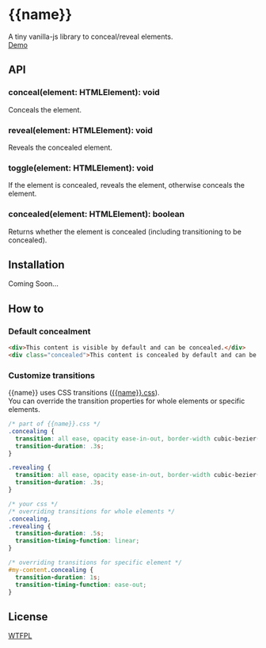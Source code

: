 # {{name}}

A tiny vanilla-js library to conceal/reveal elements.  
[Demo]({{config.demoUrl}})


## API

### conceal(element: HTMLElement): void

Conceals the element.

### reveal(element: HTMLElement): void

Reveals the concealed element.

### toggle(element: HTMLElement): void

If the element is concealed, reveals the element, otherwise conceals the element.

### concealed(element: HTMLElement): boolean

Returns whether the element is concealed (including transitioning to be concealed).


## Installation

Coming Soon...
<!--
### via [npm](https://www.npmjs.com/package/{{name}}) (with a module bundler)

```
$ npm i {{name}}
```

```js
import '{{name}}/css/{{name}}.min.css'
import { conceal, concealed, reveal, toggle } from '{{name}}'
```

### via CDN ([jsDelivr](https://www.jsdelivr.com/package/npm/{{name}}))

```html
<link rel="stylesheet" href="https://cdn.jsdelivr.net/npm/{{name}}@{{version}}/css/{{name}}.min.css">
<script src="https://cdn.jsdelivr.net/npm/{{name}}@{{version}}"></script>
<script>
  const { conceal, concealed, reveal, toggle } = {{config.entry}}
</script>
```

or for [modern browsers](https://caniuse.com/#feat=es6-module):

```html
<link rel="stylesheet" href="https://cdn.jsdelivr.net/npm/{{name}}@{{version}}/css/{{name}}.min.css">
<script type="module">
  import { conceal, concealed, reveal, toggle } from "https://cdn.jsdelivr.net/npm/{{name}}@{{version}}/es/{{name}}.min.js"
</script>
```
-->

## How to

### Default concealment

```html
<div>This content is visible by default and can be concealed.</div>
<div class="concealed">This content is concealed by default and can be revealed.</div>
```


### Customize transitions

{{name}} uses CSS transitions ([{{name}}.css](https://github.com/{{repository}}/blob/master/src/{{name}}.css)).  
You can override the transition properties for whole elements or specific elements.

```css
/* part of {{name}}.css */
.concealing {
  transition: all ease, opacity ease-in-out, border-width cubic-bezier(.5, 0, 1, .5);
  transition-duration: .3s;
}

.revealing {
  transition: all ease, opacity ease-in-out, border-width cubic-bezier(0, .5, .5, 1);
  transition-duration: .3s;
}
```

```css
/* your css */
/* overriding transitions for whole elements */
.concealing,
.revealing {
  transition-duration: .5s;
  transition-timing-function: linear;
}

/* overriding transitions for specific element */
#my-content.concealing {
  transition-duration: 1s;
  transition-timing-function: ease-out;
}
```


## License

[WTFPL](http://www.wtfpl.net)
